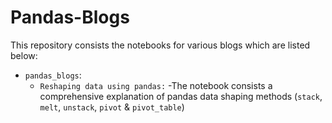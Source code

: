 # Pandas-Blogs
This repository consists the notebooks for various blogs which are listed below:
- `pandas_blogs`:
    - `Reshaping data using pandas:`
        -The notebook consists a comprehensive explanation of pandas data shaping  methods (`stack`, `melt`, `unstack`, `pivot` & `pivot_table`)
